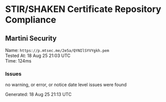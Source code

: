 # STIR/SHAKEN Certificate Repository Compliance

## Martini Security

Name: `https://p.mtsec.me/2e5a/QYNIlSYVYgkh.pem`\
Tested At: 18 Aug 25 21:03 UTC\
Time: 124ms

### Issues

no warning, or error, or notice date level issues were found

Generated: 18 Aug 25 21:13 UTC